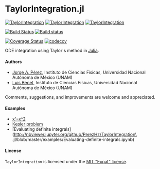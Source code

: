 # TaylorIntegration.jl

[![TaylorIntegration](http://pkg.julialang.org/badges/TaylorIntegration_0.4.svg)](http://pkg.julialang.org/?pkg=TaylorIntegration) [![TaylorIntegration](http://pkg.julialang.org/badges/TaylorIntegration_0.5.svg)](http://pkg.julialang.org/?pkg=TaylorIntegration) [![TaylorIntegration](http://pkg.julialang.org/badges/TaylorIntegration_0.6.svg)](http://pkg.julialang.org/?pkg=TaylorIntegration)

[![Build Status](https://travis-ci.org/PerezHz/TaylorIntegration.jl.svg?branch=master)](https://travis-ci.org/PerezHz/TaylorIntegration.jl) [![Build status](https://ci.appveyor.com/api/projects/status/21kovkl598vbbt85/branch/master?svg=true)](https://ci.appveyor.com/project/PerezHz/taylorintegration-jl/branch/master)

[![Coverage Status](https://coveralls.io/repos/github/PerezHz/TaylorIntegration.jl/badge.svg?branch=master)](https://coveralls.io/github/PerezHz/TaylorIntegration.jl?branch=master) [![codecov](https://codecov.io/gh/PerezHz/TaylorIntegration.jl/branch/master/graph/badge.svg)](https://codecov.io/gh/PerezHz/TaylorIntegration.jl)



ODE integration using Taylor's method in [Julia](http://julialang.org).

#### Authors

- [Jorge A. Pérez](http://github.com/PerezHz/),
Instituto de Ciencias Físicas, Universidad Nacional Autónoma de México (UNAM)
- [Luis Benet](http://www.cicc.unam.mx/~benet/),
Instituto de Ciencias Físicas, Universidad Nacional Autónoma de México (UNAM)

Comments, suggestions, and improvements are welcome and appreciated.

#### Examples

+ [x'=x^2](http://nbviewer.jupyter.org/github/PerezHz/TaylorIntegration.jl/blob/master/examples/x-dot-equals-x-squared.ipynb)
+ [Kepler problem](http://nbviewer.jupyter.org/github/PerezHz/TaylorIntegration.jl/blob/master/examples/Kepler-problem.ipynb)
+ [Evaluating definite integrals](http://nbviewer.jupyter.org/github/PerezHz/TaylorIntegration\
.jl/blob/master/examples/Evaluating-definite-integrals.ipynb)

#### License

`TaylorIntegration` is licensed under the [MIT "Expat" license](./LICENSE.md).
